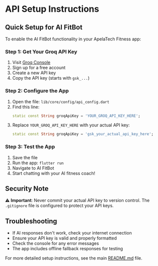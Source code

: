 # API Setup Instructions

## Quick Setup for AI FitBot

To enable the AI FitBot functionality in your ApelaTech Fitness app:

### Step 1: Get Your Groq API Key
1. Visit [Groq Console](https://console.groq.com/keys)
2. Sign up for a free account
3. Create a new API key
4. Copy the API key (starts with `gsk_...`)

### Step 2: Configure the App
1. Open the file: `lib/core/config/api_config.dart`
2. Find this line:
   ```dart
   static const String groqApiKey = 'YOUR_GROQ_API_KEY_HERE';
   ```
3. Replace `YOUR_GROQ_API_KEY_HERE` with your actual API key:
   ```dart
   static const String groqApiKey = 'gsk_your_actual_api_key_here';
   ```

### Step 3: Test the App
1. Save the file
2. Run the app: `flutter run`
3. Navigate to AI FitBot
4. Start chatting with your AI fitness coach!

## Security Note
⚠️ **Important**: Never commit your actual API key to version control. The `.gitignore` file is configured to protect your API keys.

## Troubleshooting
- If AI responses don't work, check your internet connection
- Ensure your API key is valid and properly formatted
- Check the console for any error messages
- The app includes offline fallback responses for testing

For more detailed setup instructions, see the main [README.md](README.md) file.
